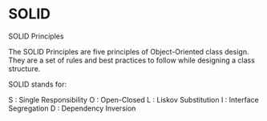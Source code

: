 # SOLID
SOLID Principles

The SOLID Principles are five principles of Object-Oriented class design. They are a set of rules and best practices to follow while designing a class structure.

SOLID stands for:

S : Single Responsibility
O : Open-Closed
L : Liskov Substitution
I : Interface Segregation
D : Dependency Inversion
